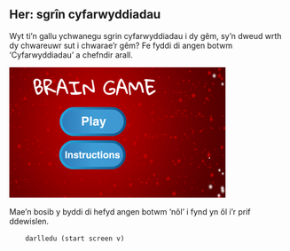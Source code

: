 ## Her: sgrîn cyfarwyddiadau

Wyt ti’n gallu ychwanegu sgrin cyfarwyddiadau i dy gêm, sy’n dweud wrth dy chwareuwr sut i chwarae’r gêm? Fe fyddi di angen botwm ‘Cyfarwyddiadau’ a chefndir arall.

![sgrinlun](images/brain-instructions.png)

Mae’n bosib y byddi di hefyd angen botwm ‘nôl’ i fynd yn ôl i’r prif ddewislen.

```blocks3
    darlledu (start screen v)
```